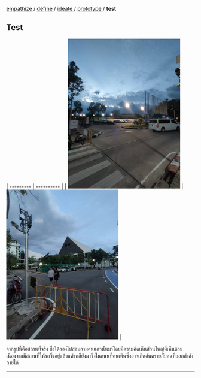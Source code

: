 [ empathize ](empathize.md) / [ define ](define.md) / [ ideate ](ideate.md) / [ prototype ](prototype.md) / **test**

## Test

| --------- | ---------- |
|   <img src="assets/prototype/pt1.jpg" width="300" alt="สถานที่จริง">   |    <img src="assets/prototype/pt2.jpg" width="300" alt="สถานที่จริง">   |

 

จากรูปนี่คือสถานที่จริง ซึ่งได้ลองไปสอบถามคนแถวนั้นมาโดยมีความคิดเห็นส่วนใหญ่ที่เห็นด้วยเนื่องจากมีสถานที่ให้รถวิ่งอยู่แล้วแต่รถก็ยังมาวิ่งในถนนที่คนเดินซึ่งอาจเกิดอันตรายกับคนที่ออกกำลังกายได้

----
